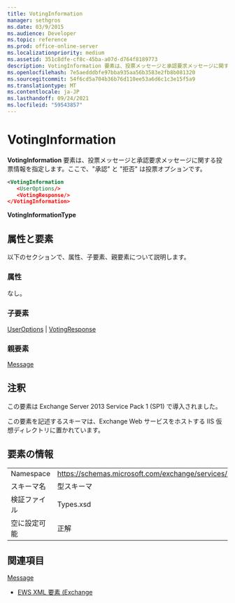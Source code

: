 ```yaml
---
title: VotingInformation
manager: sethgros
ms.date: 03/9/2015
ms.audience: Developer
ms.topic: reference
ms.prod: office-online-server
ms.localizationpriority: medium
ms.assetid: 351c8dfe-cf8c-45ba-a07d-d764f8189773
description: VotingInformation 要素は、投票メッセージと承認要求メッセージに関する投票情報を指定します。ここでApproveandRejectare the voting options.
ms.openlocfilehash: 7e5aedddbfe97bba935aa56b3583e2fb8b081320
ms.sourcegitcommit: 54f6cd5a704b36b76d110ee53a6d6c1c3e15f5a9
ms.translationtype: MT
ms.contentlocale: ja-JP
ms.lasthandoff: 09/24/2021
ms.locfileid: "59543857"
---
```

# <a name="votinginformation"></a>VotingInformation

**VotingInformation** 要素は、投票メッセージと承認要求メッセージに関する投票情報を指定します。ここで、"承認" と "拒否" は投票オプションです。 
  
```XML
<VotingInformation
   <UserOptions/>
   <VotingResponse/>
</VotingInformation>
```

 **VotingInformationType**
## <a name="attributes-and-elements"></a>属性と要素

以下のセクションで、属性、子要素、親要素について説明します。
  
### <a name="attributes"></a>属性

なし。
  
### <a name="child-elements"></a>子要素

[UserOptions](useroptions.md)  | [VotingResponse](votingresponse.md)
  
### <a name="parent-elements"></a>親要素

[Message](message-ex15websvcsotherref.md)
  
## <a name="remarks"></a>注釈

この要素は Exchange Server 2013 Service Pack 1 (SP1) で導入されました。
  
この要素を記述するスキーマは、Exchange Web サービスをホストする IIS 仮想ディレクトリに置かれています。
  
## <a name="element-information"></a>要素の情報

|||
|:-----|:-----|
|Namespace  <br/> |https://schemas.microsoft.com/exchange/services/2006/types  <br/> |
|スキーマ名  <br/> |型スキーマ  <br/> |
|検証ファイル  <br/> |Types.xsd  <br/> |
|空に設定可能  <br/> |正解  <br/> |
   
## <a name="see-also"></a>関連項目



[Message](message-ex15websvcsotherref.md)


- [EWS XML 要素 (Exchange](ews-xml-elements-in-exchange.md)

